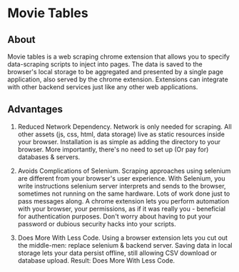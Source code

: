 # Movie Tables

## About

Movie tables is a web scraping chrome extension that allows you to specify data-scraping scripts to inject into pages. The data is saved
to the browser's local storage to be aggregated and presented by a single page application, also served by the chrome extension. Extensions can
integrate with other backend services just like any other web applications.

## Advantages

1) Reduced Network Dependency. 
	Network is only needed for scraping. All other assets (js, css, html, data storage) live as static resources inside your browser. Installation
	is as simple as adding the directory to your browser. More importantly, there's no need to set up (Or pay for) databases & servers. 

2) Avoids Complications of Selenium. 
	Scraping approaches using selenium are different from your browser's user experience. With Selenium, you write instructions selenium 
	server interprets and sends to the browser, sometimes not running on the same hardware. Lots of work done just to pass messages along. A chrome extension
	lets you perform automation with your browser, your permissions, as if it was really you - beneficial for authentication purposes. 
	Don't worry about having to put your password or dubious security hacks into your scripts. 

3) Does More With Less Code.
	Using a browser extension lets you cut out the middle-men: replace selenium & backend server.
	Saving data in local storage lets your data persist offline, still allowing CSV download or database upload.
	Result: Does More With Less Code.
